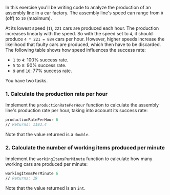 In this exercise you'll be writing code to analyze the production of an assembly line in a car factory. The assembly line's speed can range from `0` (off) to `10` (maximum).

At its lowest speed (`1`), `221` cars are produced each hour. The production increases linearly with the speed. So with the speed set to `4`, it should produce `4 * 221 = 884` cars per hour. However, higher speeds increase the likelihood that faulty cars are produced, which then have to be discarded. The following table shows how speed influences the success rate:

- `1` to `4`: 100% success rate.
- `5` to `8`: 90% success rate.
- `9` and `10`: 77% success rate.

You have two tasks.

### 1. Calculate the production rate per hour

Implement the `productionRatePerHour` function to calculate the assembly line's production rate per hour, taking into account its success rate:

```fsharp
productionRatePerHour 6
// Returns: 1193.4
```

Note that the value returned is a `double`.

### 2. Calculate the number of working items produced per minute

Implement the `workingItemsPerMinute` function to calculate how many working cars are produced per minute:

```fsharp
workingItemsPerMinute 6
// Returns: 19
```

Note that the value returned is an `int`.
